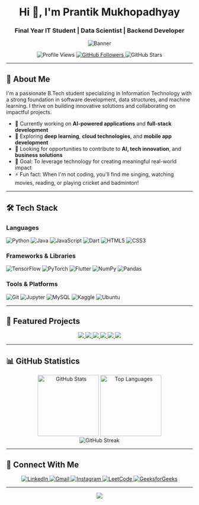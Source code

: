 <h1 align="center">Hi 👋, I'm Prantik Mukhopadhyay</h1>
<h3 align="center">Final Year IT Student | Data Scientist | Backend Developer</h3>

<p align="center">
  <img src="https://user-images.githubusercontent.com/61057666/169029838-74df663d-2e62-4d77-bdff-b43f7d63f00f.png" alt="Banner" />
</p>

<p align="center">
  <img src="https://komarev.com/ghpvc/?username=prantikm07&color=blue&style=flat-square" alt="Profile Views" />
  <a href="https://github.com/prantikm07?tab=followers">
    <img src="https://img.shields.io/github/followers/prantikm07?label=Followers&style=flat-square&color=blue" alt="GitHub Followers" />
  </a>
  <img src="https://img.shields.io/github/stars/prantikm07?style=flat-square&color=yellow" alt="GitHub Stars" />
</p>

---

## 🚀 About Me

I'm a passionate B.Tech student specializing in Information Technology with a strong foundation in software development, data structures, and machine learning. I thrive on building innovative solutions and collaborating on impactful projects.

- 🔭 Currently working on **AI-powered applications** and **full-stack development**
- 🌱 Exploring **deep learning**, **cloud technologies**, and **mobile app development**
- 💼 Looking for opportunities to contribute to **AI, tech innovation**, and **business solutions**
- 🎯 Goal: To leverage technology for creating meaningful real-world impact
- ⚡ Fun fact: When I'm not coding, you'll find me singing, watching movies, reading, or playing cricket and badminton!

---

## 🛠️ Tech Stack

### Languages
![Python](https://img.shields.io/badge/Python-3776AB?style=for-the-badge&logo=python&logoColor=white)
![Java](https://img.shields.io/badge/Java-ED8B00?style=for-the-badge&logo=openjdk&logoColor=white)
![JavaScript](https://img.shields.io/badge/JavaScript-F7DF1E?style=for-the-badge&logo=javascript&logoColor=black)
![Dart](https://img.shields.io/badge/Dart-0175C2?style=for-the-badge&logo=dart&logoColor=white)
![HTML5](https://img.shields.io/badge/HTML5-E34F26?style=for-the-badge&logo=html5&logoColor=white)
![CSS3](https://img.shields.io/badge/CSS3-1572B6?style=for-the-badge&logo=css3&logoColor=white)

### Frameworks & Libraries
![TensorFlow](https://img.shields.io/badge/TensorFlow-FF6F00?style=for-the-badge&logo=tensorflow&logoColor=white)
![PyTorch](https://img.shields.io/badge/PyTorch-EE4C2C?style=for-the-badge&logo=pytorch&logoColor=white)
![Flutter](https://img.shields.io/badge/Flutter-02569B?style=for-the-badge&logo=flutter&logoColor=white)
![NumPy](https://img.shields.io/badge/NumPy-013243?style=for-the-badge&logo=numpy&logoColor=white)
![Pandas](https://img.shields.io/badge/Pandas-150458?style=for-the-badge&logo=pandas&logoColor=white)

### Tools & Platforms
![Git](https://img.shields.io/badge/Git-F05032?style=for-the-badge&logo=git&logoColor=white)
![Jupyter](https://img.shields.io/badge/Jupyter-F37626?style=for-the-badge&logo=jupyter&logoColor=white)
![MySQL](https://img.shields.io/badge/MySQL-4479A1?style=for-the-badge&logo=mysql&logoColor=white)
![Kaggle](https://img.shields.io/badge/Kaggle-20BEFF?style=for-the-badge&logo=kaggle&logoColor=white)
![Ubuntu](https://img.shields.io/badge/Ubuntu-E95420?style=for-the-badge&logo=ubuntu&logoColor=white)

---

## 🌟 Featured Projects

<div align="center">
  <a href="https://github.com/prantikm07/EyesOn-AI-Powered-Drowsiness-Detection">
    <img src="https://github-readme-stats.vercel.app/api/pin/?username=prantikm07&repo=EyesOn-AI-Powered-Drowsiness-Detection&theme=react&hide_border=true" />
  </a>
  <a href="https://github.com/prantikm07/AutoML-Pro">
    <img src="https://github-readme-stats.vercel.app/api/pin/?username=prantikm07&repo=AutoML-Pro&theme=react&hide_border=true" />
  </a>
  <a href="https://github.com/prantikm07/Split-The-Bill">
    <img src="https://github-readme-stats.vercel.app/api/pin/?username=prantikm07&repo=Split-The-Bill&theme=react&hide_border=true" />
  </a>
  <a href="https://github.com/prantikm07/StartUps-Profit-Prediction">
    <img src="https://github-readme-stats.vercel.app/api/pin/?username=prantikm07&repo=StartUps-Profit-Prediction&theme=react&hide_border=true" />
  </a>
  <a href="https://github.com/prantikm07/PickColor-Color-Palette-Generator">
    <img src="https://github-readme-stats.vercel.app/api/pin/?username=prantikm07&repo=PickColor-Color-Palette-Generator&theme=react&hide_border=true" />
  </a>
  <a href="https://github.com/prantikm07/Smoke-Monitoring-and-Detection-System">
    <img src="https://github-readme-stats.vercel.app/api/pin/?username=prantikm07&repo=Smoke-Monitoring-and-Detection-System&theme=react&hide_border=true" />
  </a>
</div>

---

## 📊 GitHub Statistics

<div align="center">
  <img src="https://github-readme-stats.vercel.app/api?username=prantikm07&show_icons=true&theme=react&hide_border=true&count_private=true" alt="GitHub Stats" height="165" />
  <img src="https://github-readme-stats.vercel.app/api/top-langs/?username=prantikm07&layout=compact&theme=react&hide_border=true" alt="Top Languages" height="165" />
</div>

<div align="center">
  <img src="https://github-readme-streak-stats.herokuapp.com/?user=prantikm07&theme=react&hide_border=true" alt="GitHub Streak" />
</div>

---

## 🤝 Connect With Me

<p align="center">
  <a href="https://www.linkedin.com/in/prantikm07/">
    <img src="https://img.shields.io/badge/LinkedIn-0077B5?style=for-the-badge&logo=linkedin&logoColor=white" alt="LinkedIn" />
  </a>
  <a href="mailto:prantik25m@gmail.com">
    <img src="https://img.shields.io/badge/Gmail-D14836?style=for-the-badge&logo=gmail&logoColor=white" alt="Gmail" />
  </a>
  <a href="https://instagram.com/prantikm07/">
    <img src="https://img.shields.io/badge/Instagram-E4405F?style=for-the-badge&logo=instagram&logoColor=white" alt="Instagram" />
  </a>
  <a href="https://leetcode.com/prantikm07/">
    <img src="https://img.shields.io/badge/LeetCode-FFA116?style=for-the-badge&logo=leetcode&logoColor=black" alt="LeetCode" />
  </a>
  <a href="https://www.geeksforgeeks.org/user/prantikm05/">
    <img src="https://img.shields.io/badge/GeeksforGeeks-0F9D58?style=for-the-badge&logo=geeksforgeeks&logoColor=white" alt="GeeksforGeeks" />
  </a>
</p>

---

<p align="center">
  <img src="https://capsule-render.vercel.app/api?type=waving&color=gradient&height=100&section=footer" />
</p>